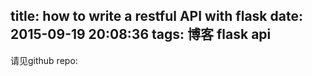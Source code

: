 title: how to write a restful API with flask
date: 2015-09-19 20:08:36
tags: 博客 flask api
---

请见github repo: 

